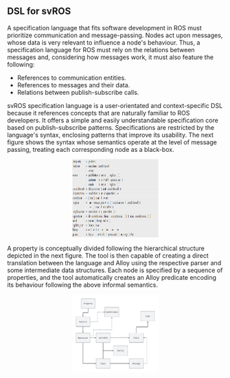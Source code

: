 ## DSL for svROS

A specification language that fits software development in ROS must prioritize communication and message-passing. Nodes act upon messages, whose data is very relevant to influence a node's behaviour. Thus, a specification language for ROS must rely on the relations between messages and, considering how messages work, it must also feature the following:

* References to communication entities.
* References to messages and their data.
* Relations between publish-subscribe calls.

svROS specification language is a user-orientated and context-specific DSL because it references concepts that are naturally familiar to ROS developers. It offers a simple and easily understandable specification core based on publish-subscribe patterns. Specifications are restricted by the language's syntax, enclosing patterns that improve its usability. The next figure shows the syntax whose semantics operate at the level of message passing, treating each corresponding node as a black-box.

<p align="center">
   <img width="200" height="182" src="./syntax.png">
</p>

A property is conceptually divided following the hierarchical structure depicted in the next figure. The tool is then capable of creating a direct translation between the language and Alloy using the respective parser and some intermediate data structures. Each node is specified by a sequence of properties, and the tool automatically creates an Alloy predicate encoding its behaviour following the above informal semantics. 

<p align="center">
   <img width="200" height="182" src="./dsl-structure.png">
</p>